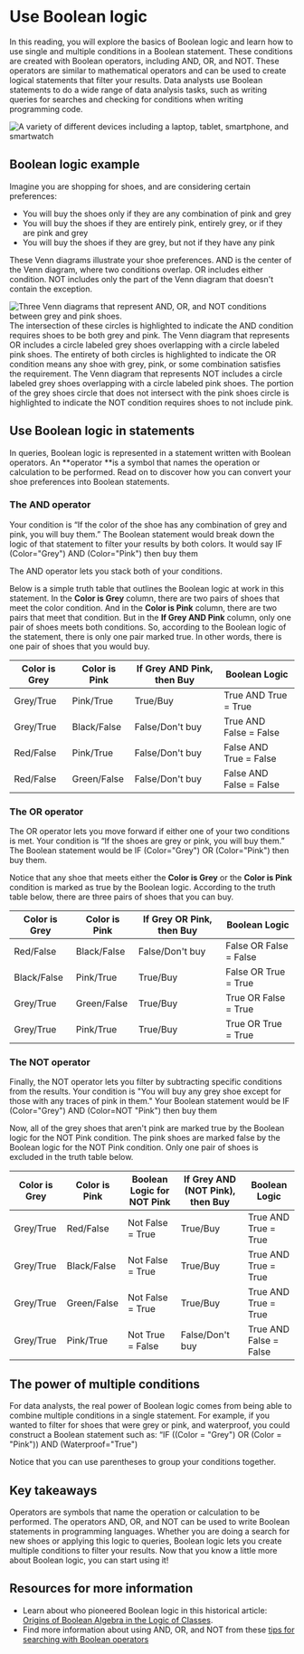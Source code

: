 # Use Boolean logic

In this reading, you will explore the basics of Boolean logic and learn how to use single and multiple conditions in a Boolean statement. These conditions are created with Boolean operators, including AND, OR, and NOT. These operators are similar to mathematical operators and can be used to create logical statements that filter your results. Data analysts use Boolean statements to do a wide range of data analysis tasks, such as writing queries for searches and checking for conditions when writing programming code.

![A variety of different devices including a laptop, tablet, smartphone, and smartwatch](https://d3c33hcgiwev3.cloudfront.net/imageAssetProxy.v1/CRsEWHY6TSazEoAZRG00Nw_5e3632f0e713451580d30f6df99ea0e1_llnVJwpMJt3tP60JV1mHgiXE18XTh4abru0cgMkhrHN3O1l7_fhetWQuLoKPIKCDqAf8EychnJMGfVyul9QZ3b5QnlUe8TpPjVm7bQWM-Ozkl4dOaVMw9GrvF2G8fohYZ1bUiquU6upVRop_i2td8g?expiry=1719446400000&hmac=CbdAyuaz0mk7eWzR36mo42o0z9fOKYAChrWBHZcmUCc)

## Boolean logic example

Imagine you are shopping for shoes, and are considering certain preferences:

* You will buy the shoes only if they are any combination of pink and grey
* You will buy the shoes if they are entirely pink, entirely grey, or if they are pink and grey
* You will buy the shoes if they are grey, but not if they have any pink

These Venn diagrams illustrate your shoe preferences. AND is the center of the Venn diagram, where two conditions overlap. OR includes either condition. NOT includes only the part of the Venn diagram that doesn't contain the exception.

![Three Venn diagrams that represent AND, OR, and NOT conditions between grey and pink shoes.](https://d3c33hcgiwev3.cloudfront.net/imageAssetProxy.v1/n7GKdYs7ROmNIpdSgJf7Dw_89321e65555349889fb890b7dcd05ee1_GwlzXRr7QNMyvR2ySn0J5IyfHjThiS2ldNFiauEdN-6ZDuQY9FAE3gznTud194VoQlg3l9t8KBy-xbYA-ZBG-nwMtCDfl_1GwCzpXgMGL_RQi6hiLvcpHG3ptRkK7ja8n0EkV8mmNCgH-k45ekuorw?expiry=1719446400000&hmac=7LCK42FZDjDbAF2lHQ9Ur_eqH64eHtB-ToI82JiJSuw)
The intersection of these circles is highlighted to indicate the AND condition requires shoes to be both grey and pink. The Venn diagram that represents OR includes a circle labeled grey shoes overlapping with a circle labeled pink shoes. The entirety of both circles is highlighted to indicate the OR condition means any shoe with grey, pink, or some combination satisfies the requirement. The Venn diagram that represents NOT includes a circle labeled grey shoes overlapping with a circle labeled pink shoes. The portion of the grey shoes circle that does not intersect with the pink shoes circle is highlighted to indicate the NOT condition requires shoes to not include pink.

## Use Boolean logic in statements

In queries, Boolean logic is represented in a statement written with Boolean operators. An **operator **is a symbol that names the operation or calculation to be performed. Read on to discover how you can convert your shoe preferences into Boolean statements.

### **The AND operator**

Your condition is “If the color of the shoe has any combination of grey and pink, you will buy them.” The Boolean statement would break down the logic of that statement to filter your results by both colors. It would say IF (Color="Grey") AND (Color="Pink") then buy them

The AND operator lets you stack both of your conditions.

Below is a simple truth table that outlines the Boolean logic at work in this statement. In the **Color is Grey** column, there are two pairs of shoes that meet the color condition. And in the **Color is Pink** column, there are two pairs that meet that condition. But in the **If Grey AND Pink** column, only one pair of shoes meets both conditions. So, according to the Boolean logic of the statement, there is only one pair marked true. In other words, there is one pair of shoes that you would buy.

| **Color is Grey** | Color is Pink | **If Grey AND Pink, then Buy** | **Boolean Logic** |
| ----------------------- | ------------- | ------------------------------------ | ----------------------- |
| Grey/True               | Pink/True     | True/Buy                             | True AND True = True    |
| Grey/True               | Black/False   | False/Don't buy                      | True AND False = False  |
| Red/False               | Pink/True     | False/Don't buy                      | False AND True = False  |
| Red/False               | Green/False   | False/Don't buy                      | False AND False = False |

### **The OR operator**

The OR operator lets you move forward if either one of your two conditions is met. Your condition is “If the shoes are grey or pink, you will buy them.” The Boolean statement would be IF (Color="Grey") OR (Color="Pink") then buy them.

Notice that any shoe that meets either the **Color is Grey** or the **Color is Pink** condition is marked as true by the Boolean logic. According to the truth table below, there are three pairs of shoes that you can buy.

| **Color is Grey** | **Color is Pink** | **If Grey OR Pink, then Buy** | **Boolean Logic** |
| ----------------------- | ----------------------- | ----------------------------------- | ----------------------- |
| Red/False               | Black/False             | False/Don't buy                     | False OR False = False  |
| Black/False             | Pink/True               | True/Buy                            | False OR True = True    |
| Grey/True               | Green/False             | True/Buy                            | True OR False = True    |
| Grey/True               | Pink/True               | True/Buy                            | True OR True = True     |

### **The NOT operator**

Finally, the NOT operator lets you filter by subtracting specific conditions from the results. Your condition is "You will buy any grey shoe except for those with any traces of pink in them." Your Boolean statement would be IF (Color="Grey") AND (Color=NOT "Pink") then buy them

Now, all of the grey shoes that aren't pink are marked true by the Boolean logic for the NOT Pink condition. The pink shoes are marked false by the Boolean logic for the NOT Pink condition. Only one pair of shoes is excluded in the truth table below.

| **Color is Grey** | Color is Pink | **Boolean Logic for NOT Pink** | If Grey AND (NOT Pink), then Buy | Boolean Logic          |
| ----------------------- | ------------- | ------------------------------------ | -------------------------------- | ---------------------- |
| Grey/True               | Red/False     | Not False = True                     | True/Buy                         | True AND True = True   |
| Grey/True               | Black/False   | Not False = True                     | True/Buy                         | True AND True = True   |
| Grey/True               | Green/False   | Not False = True                     | True/Buy                         | True AND True = True   |
| Grey/True               | Pink/True     | Not True = False                     | False/Don't buy                  | True AND False = False |

## The power of multiple conditions

For data analysts, the real power of Boolean logic comes from being able to combine multiple conditions in a single statement. For example, if you wanted to filter for shoes that were grey or pink, and waterproof, you could construct a Boolean statement such as: “IF ((Color = "Grey") OR (Color = "Pink")) AND (Waterproof="True")

Notice that you can use parentheses to group your conditions together.

## Key takeaways

Operators are symbols that name the operation or calculation to be performed. The operators AND, OR, and NOT can be used to write Boolean statements in programming languages. Whether you are doing a search for new shoes or applying this logic to queries, Boolean logic lets you create multiple conditions to filter your results. Now that you know a little more about Boolean logic, you can start using it!

## Resources for more information

* Learn about who pioneered Boolean logic in this historical article: [Origins of Boolean Algebra in the Logic of Classes](https://www.maa.org/press/periodicals/convergence/origins-of-boolean-algebra-in-the-logic-of-classes-george-boole-john-venn-and-c-s-peirce "This link takes you to a Mathematical Association of America article about the origins of Boolean algebra.").
* Find more information about using AND, OR, and NOT from these [tips for searching with Boolean operators](https://libguides.mit.edu/c.php?g=175963&p=1158594 "This link takes you to the MIT Libraries' database search tips page on Boolean operators.")
